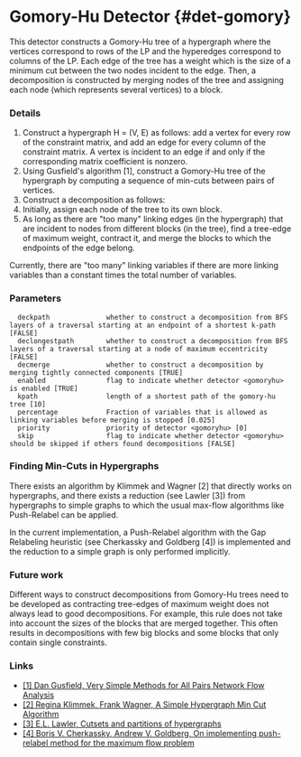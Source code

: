 # Gomory-Hu Detector {#det-gomory}
This detector constructs a Gomory-Hu tree of a hypergraph where the vertices correspond to rows of the LP and the hyperedges correspond to columns of the LP. Each edge of the tree has a weight which is the size of a minimum cut between the two nodes incident to the edge. Then, a decomposition is constructed by merging nodes of the tree and assigning each node (which represents several vertices) to a block.

### Details
1. Construct a hypergraph H = (V, E) as follows: add a vertex for every row of the constraint matrix, and add an edge for every column of the constraint matrix. A vertex is incident to an edge if and only if the corresponding matrix coefficient is nonzero.
2. Using Gusfield's algorithm [1], construct a Gomory-Hu tree of the hypergraph by computing a sequence of min-cuts between pairs of vertices.
3. Construct a decomposition as follows:
  1. Initially, assign each node of the tree to its own block.
  2. As long as there are "too many" linking edges (in the hypergraph) that are incident to nodes from different blocks (in the tree), find a tree-edge of maximum weight, contract it, and merge the blocks to which the endpoints of the edge belong.

Currently, there are "too many" linking variables if there are more linking variables than a constant times the total number of variables.

### Parameters
```
  deckpath              whether to construct a decomposition from BFS layers of a traversal starting at an endpoint of a shortest k-path [FALSE]
  declongestpath        whether to construct a decomposition from BFS layers of a traversal starting at a node of maximum eccentricity [FALSE]
  decmerge              whether to construct a decomposition by merging tightly connected components [TRUE]
  enabled               flag to indicate whether detector <gomoryhu> is enabled [TRUE]
  kpath                 length of a shortest path of the gomory-hu tree [10]
  percentage            Fraction of variables that is allowed as linking variables before merging is stopped [0.025]
  priority              priority of detector <gomoryhu> [0]
  skip                  flag to indicate whether detector <gomoryhu> should be skipped if others found decompositions [FALSE]
```
### Finding Min-Cuts in Hypergraphs
There exists an algorithm by Klimmek and Wagner [2] that directly works on hypergraphs, and there exists a reduction (see Lawler [3]) from hypergraphs to simple graphs to which the usual max-flow algorithms like Push-Relabel can be applied.

In the current implementation, a Push-Relabel algorithm with the Gap Relabeling heuristic (see Cherkassky and Goldberg [4]) is implemented and the reduction to a simple graph is only performed implicitly.

### Future work
Different ways to construct decompositions from Gomory-Hu trees need to be developed as contracting tree-edges of maximum weight does not always lead to good decompositions. For example, this rule does not take into account the sizes of the blocks that are merged together. This often results in decompositions with few big blocks and some blocks that only contain single constraints.

### Links
* [[1] Dan Gusfield, Very Simple Methods for All Pairs Network Flow Analysis](http://epubs.siam.org/doi/abs/10.1137/0219009)
* [[2] Regina Klimmek, Frank Wagner, A Simple Hypergraph Min Cut Algorithm](http://citeseerx.ist.psu.edu/viewdoc/summary?doi=10.1.1.31.4535)
* [[3] E.L. Lawler, Cutsets and partitions of hypergraphs](http://onlinelibrary.wiley.com/doi/10.1002/net.3230030306/abstract)
* [[4] Boris V. Cherkassky, Andrew V. Goldberg, On implementing push-relabel method for the maximum flow problem](http://link.springer.com/chapter/10.1007%2F3-540-59408-6_49)
